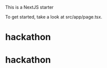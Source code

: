

This is a NextJS starter

To get started, take a look at src/app/page.tsx.
# hackathon
# hackathon

